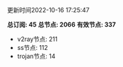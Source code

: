 更新时间2022-10-16 17:25:47

**总订阅: 45**
**总节点: 2066**
**有效节点: 337**
- v2ray节点: 211
- ss节点: 112
- trojan节点: 14
